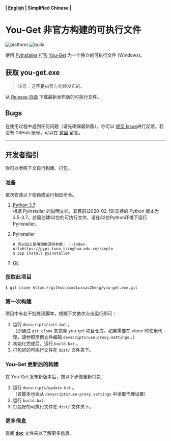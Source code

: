 **| [English](README.md) | Simplified Chinese |**

# You-Get 非官方构建的可执行文件

![platform](https://img.shields.io/badge/platform-windows-brightgreen)
![build](https://img.shields.io/badge/build-200219-blue)

使用 [PyInstaller](https://github.com/pyinstaller/pyinstaller) 打包 [You-Get](https://github.com/soimort/you-get) 为一个独立的可执行文件 (Windows)。

## 获取 you-get.exe

> 注意：这**不是**由官方构建发布的。

从 [Release 页面](https://github.com/LussacZheng/you-get.exe/releases) 下载最新发布版的可执行文件。

## Bugs

在使用过程中遇到任何问题（请先确保最新版），你可以 [提交 Issue](https://github.com/LussacZheng/you-get.exe/issues)进行反馈。若没有 GitHub 账号，可以在 [这里](https://blog.lussac.net/archives/315/) 留言。

---

## 开发者指引

你可以参照下文自行构建、打包。

### 准备

依次安装以下依赖或运行相应命令。

1. [Python 3.7](https://www.python.org/downloads/windows/)  
   根据 PyInstaller 的说明文档，其目前(2020-02-19)支持的 Python 版本为 3.5-3.7。若需创建32位的可执行文件，请在32位Python环境下运行PyInstaller。

2. PyInstaller  
   ```shell
   # 可以加上使用镜像源的参数： --index-url=https://pypi.tuna.tsinghua.edu.cn/simple
   $ pip install pyinstaller
   ```
3. [Git](https://git-scm.com/) 

### 获取此项目

```shell
$ git clone https://github.com/LussacZheng/you-get.exe.git
```

### 第一次构建

项目中有若干批处理脚本，根据下文依次点击运行即可：

1. 运行 `devscripts/init.bat` 。  
   （即通过 `git clone` 来克隆 you-get 项目仓库。如果需要在 clone 时使用代理，请参照示例文件编辑 `devscripts/use-proxy.settings` 。）
2. 初始化完成后，运行 `build.bat` 。
3. 打包好的可执行文件在 `dist/` 文件夹下。
   
### You-Get 更新后的构建

在 You-Get 发布新版本后，按以下步骤重新打包：

1. 运行 `devscripts/update.bat` 。  
   （该脚本也会从 `devscripts/use-proxy.settings` 中读取代理设置）
2. 运行 `build.bat`.
3. 打包好的可执行文件在 `dist/` 文件夹下。

### 更多信息

查阅 [**doc**](https://github.com/LussacZheng/you-get.exe/tree/master/doc) 文件夹以了解更多信息。

